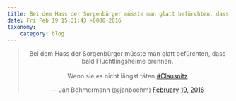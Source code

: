 ```yaml
---
title: Bei dem Hass der Sorgenbürger müsste man glatt befürchten, dass bald Flüchtlingsheime brennen.Wenn sie es nicht längst täten.#Clausnitz
date: Fri Feb 19 15:31:43 +0000 2016
taxonomy:
    category: blog
---
```

<blockquote class="twitter-tweet" align="center"><p lang="de" dir="ltr">Bei dem Hass der Sorgenbürger müsste man glatt befürchten, dass bald Flüchtlingsheime brennen.<br><br>Wenn sie es nicht längst täten.<a href="https://twitter.com/hashtag/Clausnitz?src=hash">#Clausnitz</a></p>&mdash; Jan Böhmermann (@janboehm) <a href="https://twitter.com/janboehm/status/700665866417876996">February 19, 2016</a></blockquote>
